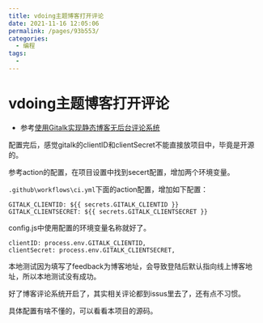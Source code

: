 ```yaml
---
title: vdoing主题博客打开评论
date: 2021-11-16 12:05:06
permalink: /pages/93b553/
categories:
  - 编程
tags:
  - 
---
```

# vdoing主题博客打开评论

* 参考[使用Gitalk实现静态博客无后台评论系统](https://xugaoyi.github.io/vdoing-demo-repository/pages/1da0bf9a988eafe5/)

配置完后，感觉gitalk的clientID和clientSecret不能直接放项目中，毕竟是开源的。

参考action的配置，在项目设置中找到secert配置，增加两个环境变量。

`.github\workflows\ci.yml`下面的action配置，增加如下配置：

```text
GITALK_CLIENTID: ${{ secrets.GITALK_CLIENTID }}
GITALK_CLIENTSECRET: ${{ secrets.GITALK_CLIENTSECRET }}
```

config.js中使用配置的环境变量名称就好了。

```text
clientID: process.env.GITALK_CLIENTID,
clientSecret: process.env.GITALK_CLIENTSECRET,
```

本地测试因为填写了feedback为博客地址，会导致登陆后默认指向线上博客地址，所以本地测试没有成功。

好了博客评论系统开启了，其实相关评论都到issus里去了，还有点不习惯。

具体配置有啥不懂的，可以看看本项目的源码。
